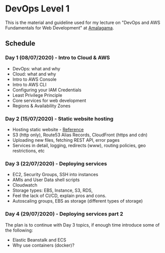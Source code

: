 # DevOps Level 1

This is the material and guideline used for my lecture on "DevOps and AWS Fundamentals for Web Development" at [Amalagama](https://amalgama.co).

## Schedule

### Day 1 (08/07/2020) - Intro to Cloud & AWS

* DevOps: what and why
* Cloud: what and why
* Intro to AWS Console
* Intro to AWS CLI
* Configuring your IAM Credentials
* Least Privilege Principle
* Core services for web development
* Regions & Availability Zones

### Day 2 (15/07/2020) - Static website hosting

* Hosting static website - [Reference](https://docs.aws.amazon.com/AmazonS3/latest/dev/website-hosting-custom-domain-walkthrough.html)
* S3 (http only), Route53 Alias Records, CloudFront (https and cdn)
* Uploading new files, fetching REST API, error pages
* Services in detail, logging, redirects (www), routing policies, geo restrictions, etc

### Day 3 (22/07/2020) - Deploying services

* EC2, Security Groups, SSH into instances
* AMIs and User Data shell scripts
* Cloudwatch
* Storage types: EBS, Instance, S3, RDS, 
* Feel the lack of CI/CD, explain pros and cons.
* Autoscaling groups, EBS as storage (different types of storage)

### Day 4 (29/07/2020) -  Deploying services part 2

The plan is to continue with Day 3 topics, if enough time introduce some of the following:

* Elastic Beanstalk and ECS
* Why use containers (docker)?

